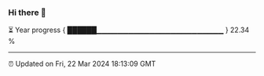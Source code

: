 ### Hi there 👋

⏳ Year progress { ██████▁▁▁▁▁▁▁▁▁▁▁▁▁▁▁▁▁▁▁▁▁▁▁▁ } 22.34 %

---

⏰ Updated on Fri, 22 Mar 2024 18:13:09 GMT
